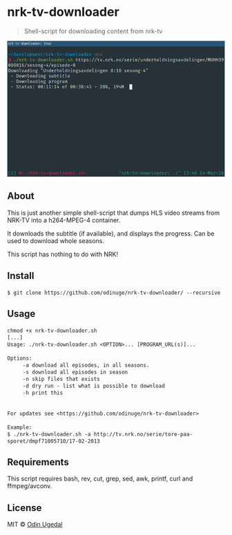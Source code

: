 # nrk-tv-downloader
> Shell-script for downloading content from nrk-tv

![Terminal with nrk-tv-downloader](screenshot.png)

## About

This is just another simple shell-script that dumps HLS video streams from NRK-TV into a h264-MPEG-4 container.

It downloads the subtitle (if available), and displays the progress. Can be used to download whole seasons.

This script has nothing to do with NRK!


## Install
    $ git clone https://github.com/odinuge/nrk-tv-downloader/ --recursive


## Usage


    chmod +x nrk-tv-downloader.sh
    [...]
    Usage: ./nrk-tv-downloader.sh <OPTION>... [PROGRAM_URL(s)]...

    Options:
         -a download all episodes, in all seasons.
         -s download all episodes in season
         -n skip files that exists
         -d dry run - list what is possible to download
         -h print this


    For updates see <https://github.com/odinuge/nrk-tv-downloader>

    Example:
    $ ./nrk-tv-downloader.sh -a http://tv.nrk.no/serie/tore-paa-sporet/dmpf71005710/17-02-2013

## Requirements
This script requires bash, rev, cut, grep, sed, awk, printf, curl and ffmpeg/avconv.

## License
MIT © [Odin Ugedal](https://ugedal.com)
